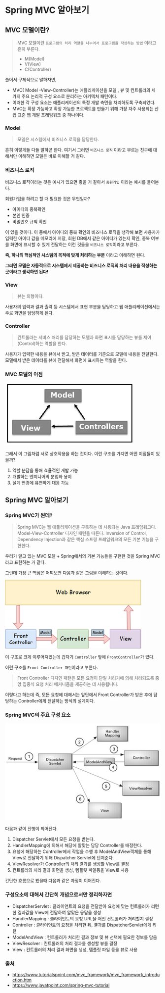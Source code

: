 # Spring MVC 알아보기

## MVC 모델이란?

> MVC 모델이란 `프로그램의 처리 역할을 나누어서 프로그램을 작성하는 방법` 이라고 흔히 부른다.
> - M(Model)
> - V(View)
> - C(Controller)

풀어서 구체적으로 말하자면,

- MVC( Model -View-Controller)는 애플리케이션을 모델 , 뷰 및 컨트롤러의 세 가지 주요 논리적 구성 요소로 분리하는 아키텍처 패턴이다.
- 이러한 각 구성 요소는 애플리케이션의 특정 개발 측면을 처리하도록 구축되었다.
- MVC는 확장 가능하고 확장 가능한 프로젝트를 만들기 위해 가장 자주 사용되는 산업 표준 웹 개발 프레임워크 중 하나이다.


### Model

> 모델은 시스템에서 비즈니스 로직을 담당한다.

흔히 이렇게들 다들 말하곤 한다. 여기서 그러면 `비즈니스 로직` 이라고 부르는 친구에 대해서만 이해하면 모델은 바로 이해할 거 같다.

### 비즈니스 로직

비즈니스 로직이라는 것은 예시가 있으면 좋을 거 같아서 `회원가입` 이라는 예시를 들어본다.

회원가입을 하려고 할 때 필요한 것은 무엇일까? 
- 아이디의 중복확인
- 본인 인증
- 비밀번호 규칙 확인

이 있을 것이다. 이 중에서 아이디의 중복 확인의 비즈니스 로직을 생각해 보면 사용자가 입력한 아이디 값을 메모리에 저장, 회원 DB에서 같은 아이디가 있는지 확인, 중복 여부를 화면에 표시할 수 있게 전달하는 이런 것들을 `비즈니스 로직`이라고 부른다.

**즉, 하나의 핵심적인 시스템의 목적에 맞게 처리하는 부분** 이라고 이해하면 된다. 

**그러면 모델은 자동적으로 시스템에서 제공하는 비즈니스 로직의 처리 내용을 작성하는 곳이라고 생각하면 된다!**



### View

> 뷰는 외형이다.

사용자의 입력과 결과 출력 등 시스템에서 표현 부분을 담당하고 웹 애플리케이션에서는 주로 화면을 담당하게 된다.


### Controller

> 컨트롤러는 서비스 처리를 담당하는 모델과 화면 표시를 담당하는 뷰를 제어(Control)하는 역할을 한다.


사용자가 입력한 내용을 뷰에서 받고, 받은 데이터를 기준으로 모델에 내용을 전달한다. 모델에서 받은 데이터를 뷰에 전달해서 화면에 표시하는 역할을 한다.


### MVC 모델의 이점

![mvc_picture.jpg](mvc_picture.jpg)

그래서 이 그림처럼 서로 상호작용을 하는 것이다. 이런 구조를 가지면 어떤 이점들이 있을까?

1. 역할 분담을 통해 효율적인 개발 가능
2. 개발하는 엔지니어의 분업화 용이
3. 설계 변경에 유연하게 대응 가능




## Spring MVC 알아보기


### Spring MVC가 뭔데?

> Spring MVC는 웹 애플리케이션을 구축하는 데 사용되는 Java 프레임워크다. Model-View-Controller 디자인 패턴을 따른다. Inversion of Control, Dependency Injection과 같은 핵심 스프링 프레임워크의 모든 기본 기능을 구현한다.

우리가 알고 있는 MVC 모델 + Spring에서의 기본 기능들을 구현한 것을 Spring MVC라고 표현하는 거 같다. 

그런데 가장 큰 핵심은 어찌보면 다음과 같은 그림을 이해하는 것이다.

![frontController.png](frontController.png)

이 구조로 크게 이루어져있는데 갑자기 `Controller` 앞에 `FrontController`가 있다. 

이런 구조를 `Front Controller 패턴`이라고 부른다. 

> Front Controller 디자인 패턴은 모든 요청이 단일 처리기에 의해 처리되도록 중앙 집중식 요청 처리 메커니즘을 제공하는 데 사용됩니다.

이렇다고 하는데 즉, 모든 요청에 대해서는 앞단에서 Front Controller가 받은 후에 담당하는 Controller에게 전달하는 방식의 설계이다.


### Spring MVC의 주요 구성 요소

![springMVCFlow.png](springMVCFlow.png)

다음과 같이 진행이 되어진다. 

1. Dispatcher Servlet에서 모든 요청을 받는다.
2. HandlerMapping에 의해서 해당에 알맞는 담당 Controller를 배정한다.
3. 요청에 해당하는 Controller에서 작업을 수행 후 ModelAndView객체를 통해 View로 전달하기 위해 Dispatcher Servlet에 던져준다.
4. ViewResolver가 Controller의 처리 결과를 생성할 View를 결정
5. 컨트롤러의 처리 결과 화면을 생성, 템플릿 파일등을 View로 사용

간단한 흐름으로 봤을때 다음과 같은 과정이 이어진다.

### 구성요소에 대해서 간단히 개념으로서만 정리하자면

- DispatcherServlet : 클라이언트의 요청을 전달받아 요청에 맞는 컨트롤러가 리턴한 결과값을 View에 전달하여 알맞은 응답을 생성
- HandlerMapping : 클라이언트의 요청 URL을 어떤 컨트롤러가 처리할지 결정
- Controller : 클라이언트의 요청을 처리한 뒤, 결과를 DispatcherServlet에게 리턴
- ModelAndView : 컨트롤러가 처리한 결과 정보 및 뷰 선택에 필요한 정보를 담음
- ViewResolver : 컨트롤러의 처리 결과를 생성할 뷰를 결정
- View : 컨트롤러의 처리 결과 화면을 생성, 템플릿 파일 등을 뷰로 사용












### 출처

- https://www.tutorialspoint.com/mvc_framework/mvc_framework_introduction.htm
- https://www.javatpoint.com/spring-mvc-tutorial
